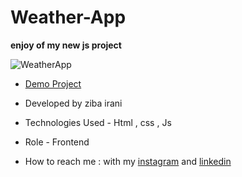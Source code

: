 # Weather-App

**enjoy of my new js project**

![WeatherApp](https://github.com/ziba-irani/weatherApp/assets/125620113/81f26e7a-0635-4ded-811b-904f803e38f0)

- [Demo Project](https://ziba-irani.github.io/weatherApp/)

- Developed by ziba irani

- Technologies Used - Html , css , Js

- Role - Frontend

- How to reach me : with my [instagram](https://instagram.com/zibairani_dev/) and [linkedin](https://www.linkedin.com/in/ziba-irani-developr/)
